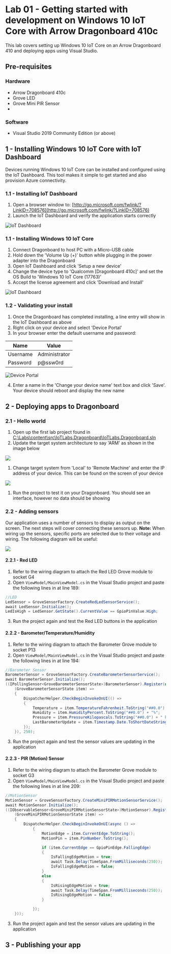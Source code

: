 # Lab 01 - Getting started with development on Windows 10 IoT Core with Arrow Dragonboard 410c

This lab covers setting up Windows 10 IoT Core on an Arrow Dragonboard 410 and deploying apps using Visual Studio.

## Pre-requisites
### Hardware
* Arrow Dragonboard 410c
* Grove LED
* Grove Mini PIR Sensor
* 


### Software
* Visual Studio 2019 Community Edition (or above)

## 1 - Installing Windows 10 IoT Core with IoT Dashboard

Devices running Windows 10 IoT Core can be installed and configured using the IoT Dashboard. This tool makes it simple to get started and also provision Azure connectivity.

### 1.1 - Installing IoT Dashboard

1. Open a browser window to: [http://go.microsoft.com/fwlink/?LinkID=708576](http://go.microsoft.com/fwlink/?LinkID=708576)
1. Launch the IoT Dashboard and verify the application starts correctly

![IoT Dashboard](./media/1_iotdashboard.png)

### 1.1 - Installing Windows 10 IoT Core

1. Connect Dragonboard to host PC with a Micro-USB cable
1. Hold down the 'Volume Up (+)' button while plugging in the power adapter into the Dragonboard
1. Open IoT Dashboard and click 'Setup a new device'
1. Change the device type to 'Qualcomm \[Dragonboard 410c\]' and set the OS Build to 'Windows 10 IoT Core (17763)'
1. Accept the license agreement and click 'Download and Install'

![IoT Dashboard](./media/1_iotdashboard2.png)


### 1.2 - Validating your install

1. Once the Dragonboard has completed installing, a line entry will show in the IoT Dashboard as above
2. Right click on your device and select 'Device Portal'
3. In your browser enter the default username and password:

|Name    |Value|
|--------|-----|
|Username|Administrator|
|Password|p@ssw0rd|

![Device Portal](./media/1_deviceportal1.png)

4. Enter a name in the 'Change your device name' text box and click 'Save'. Your device should reboot and display the new name 



## 2 - Deploying apps to Dragonboard

### 2.1 - Hello world

1. Open up the first lab project found in [C:\Labs\content\src\IoTLabs.Dragonboard\IoTLabs.Dragonboard.sln](file:///C:\Labs\content\src\IoTLabs.Dragonboard.sln) 
1. Update the target system architecture to say 'ARM' as shown in the image below

![](./media/1_vs3.png)

1. Change target system from 'Local' to 'Remote Machine' and enter the IP address of your device. This can be found on the screen of your device

![](./media/1_vs2.png)

1. Run the project to test it on your Dragonboard. You should see an interface, however no data should be showing

### 2.2 - Adding sensors

Our application uses a number of sensors to display as output on the screen. The next steps will cover connecting these sensors up. **Note:** When wiring up the sensors, specific ports are selected due to their voltage and wiring. The following diagram will be useful:

![](./media/1_wiring.png)

#### 2.2.1 - Red LED

1. Refer to the wiring diagram to attach the Red LED Grove module to socket G4
2. Open ```ViewModel/MainViewModel.cs``` in the Visual Studio project and paste the following lines in at line 189:
```csharp
//LED
LedSensor = GroveSensorFactory.CreateRedLedSensorService();
await LedSensor.Initialize();
LedIsHigh = LedSensor.GetState().CurrentValue == GpioPinValue.High;
``` 
3. Run the project again and test the Red LED buttons in the application

#### 2.2.2 - Barometer/Temperature/Humidity

1. Refer to the wiring diagram to attach the Barometer Grove module to socket P13
2. Open ```ViewModel/MainViewModel.cs``` in the Visual Studio project and paste the following lines in at line 194:

```csharp
//Barometer Sensor
BarometerSensor = GroveSensorFactory.CreateBarometerSensorService();
await BarometerSensor.Initialize();
((IPollingSensor<GroveBarometerSensorState>)BarometerSensor).Register(new Action<GroveBarometerSensorState>(
    (GroveBarometerSensorState item) =>
    {
        DispatcherHelper.CheckBeginInvokeOnUI(() =>
        {
            Temperature = item.TemperatureFahrenheit.ToString("##0.0") + " F";
            Humidity = item.HumidityPercent.ToString("##0.0") + "%";
            Pressure = item.PressureKilopascals.ToString("##0.0") + " kPA";
            LastBarometerUpdate = item.Timestamp.Date.ToShortDateString() + " " + item.Timestamp.Date.ToLongTimeString();
        });
    }), 250);
``` 
3. Run the project again and test the sensor values are updating in the application

#### 2.2.3 - PIR (Motion) Sensor

1. Refer to the wiring diagram to attach the Barometer Grove module to socket G3
2. Open ```ViewModel/MainViewModel.cs``` in the Visual Studio project and paste the following lines in at line 209:

```csharp
//MotionSensor
MotionSensor = GroveSensorFactory.CreateMiniPIRMotionSensorService();
await MotionSensor.Initialize();
((IObservableSensor<GroveMiniPIRMotionSensorState>)MotionSensor).Register(new Action<GroveMiniPIRMotionSensorState>(
    (GroveMiniPIRMotionSensorState item) =>
    {
        DispatcherHelper.CheckBeginInvokeOnUI(async () =>
            {
                MotionEdge = item.CurrentEdge.ToString();
                MotionPin = item.PinNumber.ToString();

                if (item.CurrentEdge == GpioPinEdge.FallingEdge)
                {
                    IsFallingEdgeMotion = true;
                    await Task.Delay(TimeSpan.FromMilliseconds(250));
                    IsFallingEdgeMotion = false;
                }
                else
                {
                    IsRisingEdgeMotion = true;
                    await Task.Delay(TimeSpan.FromMilliseconds(250));
                    IsRisingEdgeMotion = false;
                }

            });
    }));
``` 
3. Run the project again and test the sensor values are updating in the application

## 3 - Publishing your app


